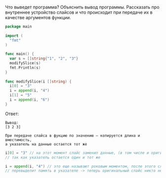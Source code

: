 Что выведет программа? Объяснить вывод программы. Рассказать про внутреннее устройство слайсов и что происходит при передаче их в качестве аргументов функции.

```go
package main
 
import (
  "fmt"
)
 
func main() {
  var s = []string{"1", "2", "3"}
  modifySlice(s)
  fmt.Println(s)
}
 
func modifySlice(i []string) {
  i[0] = "3"
  i = append(i, "4")
  i[1] = "5"
  i = append(i, "6")
}
```

Ответ:

```
Вывод:
[3 2 3]

При передаче слайса в фукцию по значению – копируется длина и вместимость,
а указатель на данные остается тот же

```

```go
i[0] = "3" // на этот момент слайс заменил данные, (в том числе и оригинальные),
// так как указатель остается один и тот же

i = append(i, "4") // это еще называют роковым моментом, после этого слайс
// перевыделит память в указателе -> теперь оригинальный слайс никто не тронет...
```